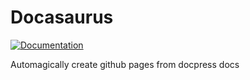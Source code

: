 # Docasaurus

[![Documentation](http://76.94.40.109:8000/badge/channelcat/docasaurus)](http://76.94.40.109:8000/status/channelcat/docasaurus)

Automagically create github pages from docpress docs